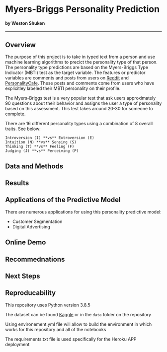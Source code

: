 # Myers-Briggs Personality Prediction

#### by Weston Shuken

---

## Overview

The purpose of this project is to take in typed text from a person and use machine learning algorithms to precict the personality type of that person. The personality type predictions are based on the Myers-Briggs Type Indicator (MBTI) test as the target variable. The features or predictor variables are comments and posts from users on [Reddit](https://www.reddit.com/) and [PersonalityCafe](https://www.personalitycafe.com/). These posts and comments come from users who have explicitley labeled their MBTI personality on their profile. 

The Myers-Briggs test is a very popular test that ask users approximately 90 questions about their behavior and assigns the user a type of personality based on this assessment. This test takes around 20-30 for someone to complete. 

There are 16 different personality types using a combination of 8 overall traits. See below:

    Introversion (I) **vs** Extroversion (E)
    Intuition (N) **vs** Sensing (S)
    Thinking (T) **vs** Feeling (F)
    Judging (J) **vs** Perceiving (P)
    
## Data and Methods

## Results

## Applications of the Predictive Model

There are numerous applications for using this personality predictive model:

- Customer Segmentation
- Digital Advertising 


## Online Demo

## Recommednations

## Next Steps

## Reproducability 

This repository uses Python version 3.8.5

The dataset can be found [Kaggle]() or in the `data` folder on the repository

Using environement.yml file will allow to build the environment in which works for this repository and all of the notebooks

The requirements.txt file is used specifically for the Heroku APP deployment
